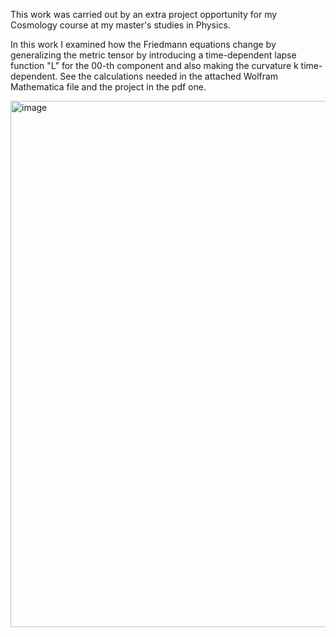 This work was carried out by an extra project opportunity for my Cosmology course at my master's studies in Physics.

In this work I examined how the Friedmann equations change by generalizing the metric tensor by introducing a time-dependent lapse function "L" for the 00-th component and also making the curvature k time-dependent. See the calculations needed in the attached Wolfram Mathematica file and the project in the pdf one.

<img width="842" alt="image" src="https://github.com/user-attachments/assets/a7807180-974e-4358-bb3e-8567d67feaaa" />
